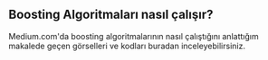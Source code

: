 ## Boosting Algoritmaları nasıl çalışır?

Medium.com'da boosting algoritmalarının nasıl çalıştığını anlattığım makalede geçen görselleri ve kodları buradan inceleyebilirsiniz.
